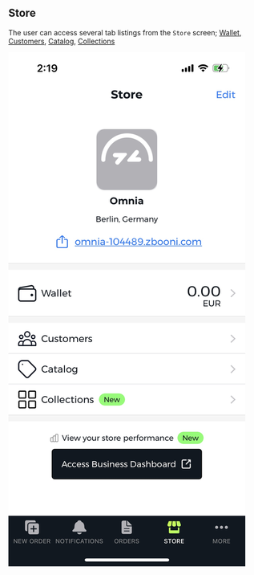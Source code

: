 ## Store

The user can access several tab listings from the `Store` screen; [Wallet](./wallet.md), [Customers](./Customers), [Catalog](./catalog.md), [Collections](./Collections)

![Store Screen](../images/screenshots/store/01.jpg?raw=true "Store")